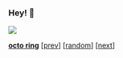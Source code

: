 ### Hey! 👋 
<img src="https://skillicons.dev/icons?perline=9&i=ts%2Cbun%2Ctailwind%2Creact%2Cdiscordjs%2Cexpress%2Cpy%2Cflask%2Cgit"/>


[**octo ring**](https://octo-ring.com/)
[[prev](https://octo-ring.com/letruxux/prev)]  [[random](https://octo-ring.com/p/letruxux/random)]  [[next](https://octo-ring.com/p/letruxux/next)]
